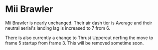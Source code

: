 # Mii Brawler

Mii Brawler is nearly unchanged. Their air dash tier is <ovhl>Average</ovhl> and their neutral aerial's landing lag is increased to 7 from 6.

There is also currently a change to Thrust Uppercut nerfing the move to frame 5 startup from frame 3. This will be removed sometime soon.